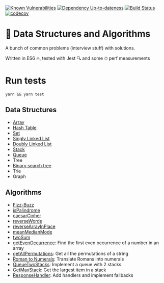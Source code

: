 [![Known Vulnerabilities][snyk-image]][snyk-url]
[![Dependency Up-to-dateness][david-image]][david-url]
[![Build Status](https://travis-ci.org/albinotonnina/javascript-data-structures-and-algorithms.svg?branch=master)](https://travis-ci.org/albinotonnina/javascript-data-structures-and-algorithms)
[![codecov](https://codecov.io/gh/albinotonnina/javascript-data-structures-and-algorithms/branch/master/graph/badge.svg)](https://codecov.io/gh/albinotonnina/javascript-data-structures-and-algorithms)

# 🤯 Data Structures and Algorithms

A bunch of common problems (interview stuff) with solutions.

Written in ES6 🔥, tested with Jest 🔍 and some ⏱ perf measurements

# Run tests

`yarn && yarn test`

## Data Structures

- [Array](src/dataStructures/Array)
- [Hash Table](src/dataStructures/HashTable)
- [Set](src/dataStructures/Set)
- [Singly Linked List](src/dataStructures/SinglyLinkedList)
- [Doubly Linked List](src/dataStructures/DoublyLinkedList)
- [Stack](src/dataStructures/Stack)
- [Queue](src/dataStructures/Queue)
- Tree
- [Binary search tree](src/dataStructures/BinarySearchTree)
- Trie
- Graph

## Algorithms

- [Fizz-Buzz](src/algorithms/FizzBuzz)
- [isPalindrome](src/algorithms/isPalindrome)
- [caesarCipher](src/algorithms/caesarCipher)
- [reverseWords](src/algorithms/reverseWords)
- [reverseArrayInPlace](src/algorithms/reverseArrayInPlace)
- [meanMedianMode](src/algorithms/meanMedianMode)
- [twoSum](src/algorithms/twoSum)
- [getEvenOccurrence](src/algorithms/getEvenOccurrence): Find the first even occurrence of a number in an array
- [getAllPermutations](src/algorithms/getPermutations): Get all the permutations of a string
- [Roman to Numerals](src/algorithms/romanToNumerals): Translate Romans into numerals
- [QueueTwoStacks](src/algorithms/queueStacks): Implement a queue with 2 stacks.
- [GetMaxStack](src/algorithms/getMaxStack): Get the largest item in a stack
- [ResponseHandler](src/algorithms/responseHandler): Add handlers and implement fallbacks

[snyk-image]: https://snyk.io/test/github/albinotonnina/javascript-problems/badge.svg
[snyk-url]: https://snyk.io/test/github/albinotonnina/javascript-problems
[david-image]: https://david-dm.org/albinotonnina/javascript-problems.svg
[david-url]: https://david-dm.org/albinotonnina/javascript-problems

